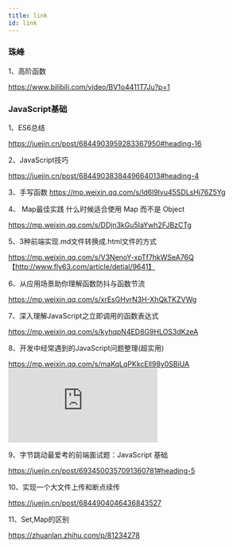 ```yaml
---
title: link
id: link 
---
```



### 珠峰

1、高阶函数

https://www.bilibili.com/video/BV1o4411T7Ju?p=1

### JavaScript基础

1、ES6总结

https://juejin.cn/post/6844903959283367950#heading-16


2、JavaScript技巧

https://juejin.cn/post/6844903838449664013#heading-4

3、手写函数
https://mp.weixin.qq.com/s/ld6l9lvu45SDLsHj76Z5Yg

4、 Map最佳实践 什么时候适合使用 Map 而不是 Object

https://mp.weixin.qq.com/s/DDjn3kGu5IaYwh2FJBzCTg

5、3种前端实现.md文件转换成.html文件的方式

https://mp.weixin.qq.com/s/V3NenoY-xpTf7hkWSeA76Q  【http://www.fly63.com/article/detial/9641】

6、从应用场景助你理解函数防抖与函数节流

https://mp.weixin.qq.com/s/xrEsGHvrN3H-XhQkTKZVWg

7、深入理解JavaScript之立即调用的函数表达式

https://mp.weixin.qq.com/s/kyhqpN4ED8G9HLOS3dKzeA

8、开发中经常遇到的JavaScript问题整理(超实用)

https://mp.weixin.qq.com/s/maKqLqPKkcEll98y0SBiUA  ![原文链接](https://chengyuming.cn/views/basis/issue.html)


9、字节跳动最爱考的前端面试题：JavaScript 基础

https://juejin.cn/post/6934500357091360781#heading-5

10、实现一个大文件上传和断点续传

https://juejin.cn/post/6844904046436843527


11、Set,Map的区别

https://zhuanlan.zhihu.com/p/81234278




